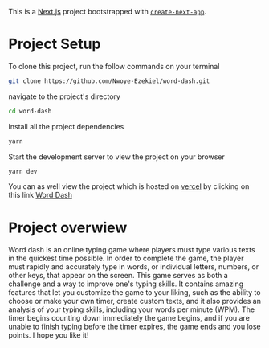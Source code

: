 This is a [Next.js](https://nextjs.org/) project bootstrapped with [`create-next-app`](https://github.com/vercel/next.js/tree/canary/packages/create-next-app).

# Project Setup

To clone this project, run the follow commands on your terminal

```sh
git clone https://github.com/Nwoye-Ezekiel/word-dash.git
```

navigate to the project's directory

```sh
cd word-dash
```

Install all the project dependencies

```sh
yarn
```

Start the development server to view the project on your browser

```sh
yarn dev
```

You can as well view the project which is hosted on [vercel](https://vercel.com/) by clicking on this link
[Word Dash](https://word-dash.vercel.app/)

# Project overwiew

Word dash is an online typing game where players must type various texts
in the quickest time possible. In order to complete the game, the player
must rapidly and accurately type in words, or individual letters,
numbers, or other keys, that appear on the screen. This game serves as
both a challenge and a way to improve one's typing skills. It
contains amazing features that let you customize the game to your
liking, such as the ability to choose or make your own timer, create
custom texts, and it also provides an analysis of your typing skills,
including your words per minute (WPM). The timer begins counting down
immediately the game begins, and if you are unable to finish typing
before the timer expires, the game ends and you lose points.
I hope you like it!
